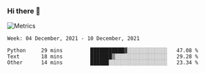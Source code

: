 ### Hi there 👋

![Metrics](https://github.com/radoapx/radoapx/blob/main/github-metrics.svg)

<!--START_SECTION:waka-->
```text
Week: 04 December, 2021 - 10 December, 2021

Python     29 mins         ███████████▓░░░░░░░░░░░░░   47.08 % 
Text       18 mins         ███████▒░░░░░░░░░░░░░░░░░   29.28 % 
Other      14 mins         ██████░░░░░░░░░░░░░░░░░░░   23.34 % 
```
<!--END_SECTION:waka-->

<!--
**radoapx/radoapx** is a ✨ _special_ ✨ repository because its `README.md` (this file) appears on your GitHub profile.

Here are some ideas to get you started:

- 🔭 I’m currently working on ...
- 🌱 I’m currently learning ...
- 👯 I’m looking to collaborate on ...
- 🤔 I’m looking for help with ...
- 💬 Ask me about ...
- 📫 How to reach me: ...
- 😄 Pronouns: ...
- ⚡ Fun fact: ...
-->
